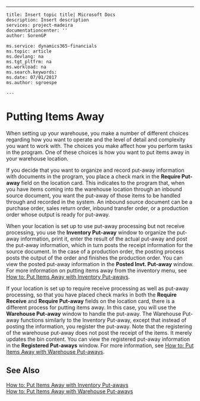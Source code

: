 ---
    title: Insert topic title| Microsoft Docs
    description: Insert description
    services: project-madeira
    documentationcenter: ''
    author: SorenGP

    ms.service: dynamics365-financials
    ms.topic: article
    ms.devlang: na
    ms.tgt_pltfrm: na
    ms.workload: na
    ms.search.keywords:
    ms.date: 07/01/2017
    ms.author: sgroespe

    ---
# Putting Items Away
When setting up your warehouse, you make a number of different choices regarding how you want to operate and the level of detail and complexity you want to work with. The choices you make affect how you perform tasks in the program. One of these choices is how you want to put items away in your warehouse location.  
  
 If you decide that you want to organize and record put\-away information with documents in the program, you place a check mark in the **Require Put\-away** field on the location card. This indicates to the program that, when you have items coming into the warehouse location through an inbound source document, you want the put\-away of those items to be handled through and recorded in the system. An inbound source document can be a purchase order, sales return order, inbound transfer order, or a production order whose output is ready for put\-away.  
  
 When your location is set up to use put\-away processing but not receive processing, you use the **Inventory Put\-away** window to organize the put\-away information, print it, enter the result of the actual put\-away and post the put\-away information, which in turn posts the receipt information for the source document. In the case of a production order, the posting process posts the output of the order and finishes the production order. You can view the posted put\-away information in the **Posted Invt. Put\-away** window. For more information on putting items away from the inventory menu, see [How to: Put Items Away with Inventory Put\-aways](../DesignAndEngineering/how-to-put-items-away-with-inventory-put-aways.md).  
  
 If your location is set up to require receive processing as well as put\-away processing, so that you have placed check marks in both the **Require Receive** and **Require Put\-away** fields on the location card, there is a different process for putting items away. In this case, you will use the **Warehouse Put\-away** window to handle the put\-away. The Warehouse Put\-away functions similarly to the Inventory Put\-away, except that instead of posting the information, you register the put\-away. Note that the registering of the warehouse put\-away does not post the receipt of the items. It merely updates the bin content. You can view the registered put\-away information in the **Registered Put\-aways** window. For more information, see [How to: Put Items Away with Warehouse Put\-aways](../WarehouseActivities/how-to-put-items-away-with-warehouse-put-aways.md).  
  
## See Also  
 [How to: Put Items Away with Inventory Put\-aways](../DesignAndEngineering/how-to-put-items-away-with-inventory-put-aways.md)   
 [How to: Put Items Away with Warehouse Put\-aways](../WarehouseActivities/how-to-put-items-away-with-warehouse-put-aways.md)